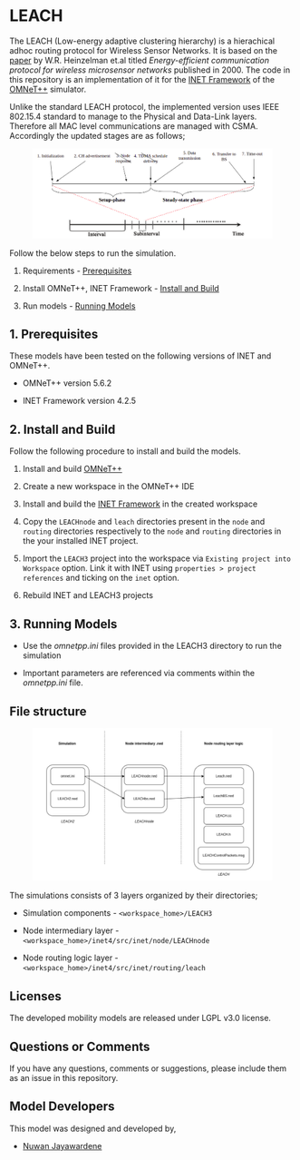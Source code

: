 # LEACH

The LEACH (Low-energy adaptive clustering hierarchy) is a hierachical adhoc routing protocol for Wireless Sensor Networks. It is based on the [paper](https://ieeexplore.ieee.org/abstract/document/926982) by W.R. Heinzelman et.al titled _Energy-efficient communication protocol for wireless microsensor networks_ published in 2000.
The code in this repository is an implementation of it for the [INET Framework](https://inet.omnetpp.org) of the [OMNeT++](https://omnetpp.org) simulator.

Unlike the standard LEACH protocol, the implemented version uses IEEE 802.15.4 standard to manage to the Physical and Data-Link layers. Therefore all MAC level communications are managed with CSMA. Accordingly the updated stages are as follows;

<figure>
    <img src="images/LEACH-stages.png">
</figure>

Follow the below steps to run the simulation.

1. Requirements - [Prerequisites](#prerequisites)

2. Install OMNeT++, INET Framework - [Install and Build](#install-and-build)

3. Run models - [Running Models](#running-models)


## 1. Prerequisites

These models have been tested on the following versions of INET and OMNeT++.

- OMNeT++ version 5.6.2

- INET Framework version 4.2.5


## 2. Install and Build

Follow the following procedure to install and build the models.

1. Install and build [OMNeT++](https://omnetpp.org)

2. Create a new workspace in the OMNeT++ IDE

3. Install and build the [INET Framework](https://inet.omnetpp.org) in the created workspace

4. Copy the `LEACHnode` and `leach` directories present in the `node` and `routing` directories respectively to the `node` and `routing` directories in the your installed INET project.

5. Import the `LEACH3` project into the workspace via `Existing project into Workspace` option. Link it with INET using `properties > project references` and ticking on the `inet` option.

6. Rebuild INET and LEACH3  projects


## 3. Running Models

- Use the *omnetpp.ini* files provided in the LEACH3 directory to run the simulation

- Important parameters are referenced via comments within the *omnetpp.ini* file.

## File structure

<figure>
    <img src="images/file-structure.png">
</figure>

The simulations consists of 3 layers organized by their directories;

- Simulation components - `<workspace_home>/LEACH3`

- Node intermediary layer - `<workspace_home>/inet4/src/inet/node/LEACHnode`

- Node routing logic layer - `<workspace_home>/inet4/src/inet/routing/leach`

## Licenses

The developed mobility models are released under LGPL v3.0 license.

## Questions or Comments

If you have any questions, comments or suggestions, please include them as an issue in this repository.

## Model Developers

This model was designed and  developed by,

  - [Nuwan Jayawardene](https://github.com/n-jay)

